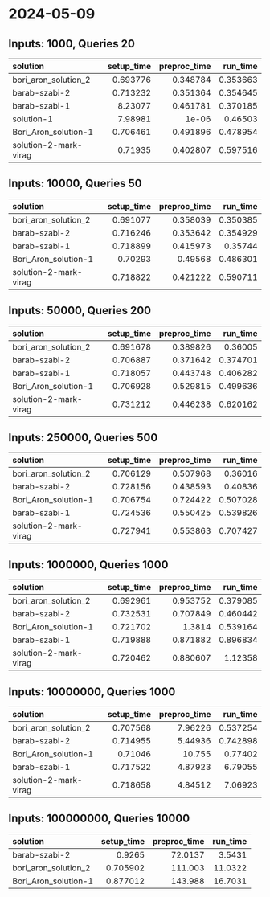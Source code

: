# 2024-05-09

## Inputs: 1000, Queries 20

| solution              |   setup_time |   preproc_time |   run_time |
|:----------------------|-------------:|---------------:|-----------:|
| bori_aron_solution_2  |     0.693776 |       0.348784 |   0.353663 |
| barab-szabi-2         |     0.713232 |       0.351364 |   0.354645 |
| barab-szabi-1         |     8.23077  |       0.461781 |   0.370185 |
| solution-1            |     7.98981  |       1e-06    |   0.46503  |
| Bori_Aron_solution-1  |     0.706461 |       0.491896 |   0.478954 |
| solution-2-mark-virag |     0.71935  |       0.402807 |   0.597516 |

## Inputs: 10000, Queries 50

| solution              |   setup_time |   preproc_time |   run_time |
|:----------------------|-------------:|---------------:|-----------:|
| bori_aron_solution_2  |     0.691077 |       0.358039 |   0.350385 |
| barab-szabi-2         |     0.716246 |       0.353642 |   0.354929 |
| barab-szabi-1         |     0.718899 |       0.415973 |   0.35744  |
| Bori_Aron_solution-1  |     0.70293  |       0.49568  |   0.486301 |
| solution-2-mark-virag |     0.718822 |       0.421222 |   0.590711 |

## Inputs: 50000, Queries 200

| solution              |   setup_time |   preproc_time |   run_time |
|:----------------------|-------------:|---------------:|-----------:|
| bori_aron_solution_2  |     0.691678 |       0.389826 |   0.36005  |
| barab-szabi-2         |     0.706887 |       0.371642 |   0.374701 |
| barab-szabi-1         |     0.718057 |       0.443748 |   0.406282 |
| Bori_Aron_solution-1  |     0.706928 |       0.529815 |   0.499636 |
| solution-2-mark-virag |     0.731212 |       0.446238 |   0.620162 |

## Inputs: 250000, Queries 500

| solution              |   setup_time |   preproc_time |   run_time |
|:----------------------|-------------:|---------------:|-----------:|
| bori_aron_solution_2  |     0.706129 |       0.507968 |   0.36016  |
| barab-szabi-2         |     0.728156 |       0.438593 |   0.40836  |
| Bori_Aron_solution-1  |     0.706754 |       0.724422 |   0.507028 |
| barab-szabi-1         |     0.724536 |       0.550425 |   0.539826 |
| solution-2-mark-virag |     0.727941 |       0.553863 |   0.707427 |

## Inputs: 1000000, Queries 1000

| solution              |   setup_time |   preproc_time |   run_time |
|:----------------------|-------------:|---------------:|-----------:|
| bori_aron_solution_2  |     0.692961 |       0.953752 |   0.379085 |
| barab-szabi-2         |     0.732531 |       0.707849 |   0.460442 |
| Bori_Aron_solution-1  |     0.721702 |       1.3814   |   0.539164 |
| barab-szabi-1         |     0.719888 |       0.871882 |   0.896834 |
| solution-2-mark-virag |     0.720462 |       0.880607 |   1.12358  |

## Inputs: 10000000, Queries 1000

| solution              |   setup_time |   preproc_time |   run_time |
|:----------------------|-------------:|---------------:|-----------:|
| bori_aron_solution_2  |     0.707568 |        7.96226 |   0.537254 |
| barab-szabi-2         |     0.714955 |        5.44936 |   0.742898 |
| Bori_Aron_solution-1  |     0.71046  |       10.755   |   0.77402  |
| barab-szabi-1         |     0.717522 |        4.87923 |   6.79055  |
| solution-2-mark-virag |     0.718658 |        4.84512 |   7.06923  |

## Inputs: 100000000, Queries 10000

| solution             |   setup_time |   preproc_time |   run_time |
|:---------------------|-------------:|---------------:|-----------:|
| barab-szabi-2        |     0.9265   |        72.0137 |     3.5431 |
| bori_aron_solution_2 |     0.705902 |       111.003  |    11.0322 |
| Bori_Aron_solution-1 |     0.877012 |       143.988  |    16.7031 |